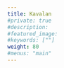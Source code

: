 ```yaml
---
title: Kavalan
#private: true
#description: 
#featured_image: 
#keywords: [""]
weight: 80
#menus: "main"
---
```

